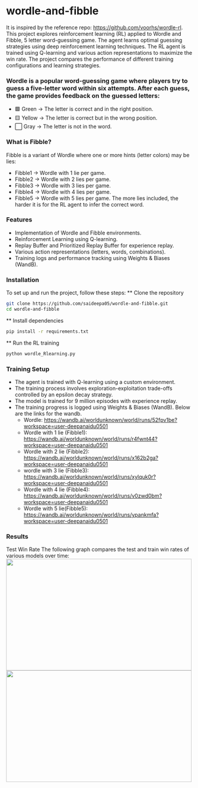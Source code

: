 # wordle-and-fibble
It is inspired by the reference repo: https://github.com/voorhs/wordle-rl. 
This project explores reinforcement learning (RL) applied to Wordle and Fibble, 5 letter word-guessing game. The agent learns optimal guessing strategies using deep reinforcement learning techniques.
The RL agent is trained using Q-learning and various action representations to maximize the win rate. The project compares the performance of different training configurations and learning strategies.


### Wordle is a popular word-guessing game where players try to guess a five-letter word within six attempts. After each guess, the game provides feedback on the guessed letters:
* 🟩 Green → The letter is correct and in the right position.
* 🟨 Yellow → The letter is correct but in the wrong position.
* ⬜ Gray → The letter is not in the word.

### What is Fibble?
Fibble is a variant of Wordle where one or more hints (letter colors) may be lies:
* Fibble1 → Wordle with 1 lie per game.
* Fibble2 → Wordle with 2 lies per game.
* Fibble3 → Wordle with 3 lies per game.
* Fibble4 → Wordle with 4 lies per game.
* Fibble5 → Wordle with 5 lies per game.
The more lies included, the harder it is for the RL agent to infer the correct word.

### Features
* Implementation of Wordle and Fibble environments.
* Reinforcement Learning using Q-learning.
* Replay Buffer and Prioritized Replay Buffer for experience replay.
* Various action representations (letters, words, combinations).
* Training logs and performance tracking using Weights & Biases (WandB).

### Installation
To set up and run the project, follow these steps:
** Clone the repository
```bash
git clone https://github.com/saideepa05/wordle-and-fibble.git
cd wordle-and-fibble
```
** Install dependencies
```bash
pip install -r requirements.txt
```
** Run the RL training
```bash
python wordle_Rlearning.py
```
### Training Setup
* The agent is trained with Q-learning using a custom environment.
* The training process involves exploration-exploitation trade-offs controlled by an epsilon decay strategy.
* The model is trained for 9 million episodes with experience replay.
* The training progress is logged using Weights & Biases (WandB). Below are the links for the wandb.
  *  Wordle: https://wandb.ai/worldunknown/world/runs/52fpv1be?workspace=user-deepanaidu0501
  *  Wordle with 1 lie (Fibble1): https://wandb.ai/worldunknown/world/runs/r4fwnt44?workspace=user-deepanaidu0501
  * Wordle with 2 lie (Fibble2): https://wandb.ai/worldunknown/world/runs/x162b2ga?workspace=user-deepanaidu0501
  * wordle with 3 lie (Fibble3): https://wandb.ai/worldunknown/world/runs/xylquk0r?workspace=user-deepanaidu0501
  * Wordle with 4 lie (Fibble4): https://wandb.ai/worldunknown/world/runs/v0zwd0bm?workspace=user-deepanaidu0501
  * Wordle with 5 lie(Fibble5): https://wandb.ai/worldunknown/world/runs/ypankmfa?workspace=user-deepanaidu0501

### Results
Test Win Rate
The following graph compares the test and train win rates of various models over time:
<image src="https://github.com/user-attachments/assets/092fc0a2-bcc5-4188-8b6f-172958a40ea6" width="500" height="300">
<image src="https://github.com/user-attachments/assets/5cf5d16a-f782-4556-8ffa-15988a226330"  width="500" height="300">


